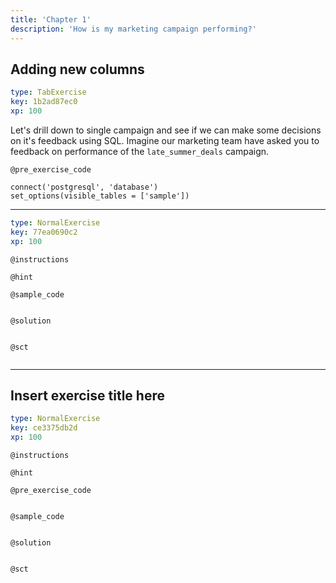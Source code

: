 ```yaml
---
title: 'Chapter 1'
description: 'How is my marketing campaign performing?'
---
```


## Adding new columns

```yaml
type: TabExercise
key: 1b2ad87ec0
xp: 100
```

Let's drill down to single campaign and see if we can make some decisions on it's feedback using SQL. Imagine our marketing team have asked you to feedback on performance of the `late_summer_deals` campaign. 

`@pre_exercise_code`
```{python}
connect('postgresql', 'database')
set_options(visible_tables = ['sample'])
```

***

```yaml
type: NormalExercise
key: 77ea0690c2
xp: 100
```

`@instructions`


`@hint`


`@sample_code`
```{python}

```

`@solution`
```{python}

```

`@sct`
```{python}

```

---

## Insert exercise title here

```yaml
type: NormalExercise
key: ce3375db2d
xp: 100
```



`@instructions`


`@hint`


`@pre_exercise_code`
```{python}

```

`@sample_code`
```{python}

```

`@solution`
```{python}

```

`@sct`
```{python}

```
